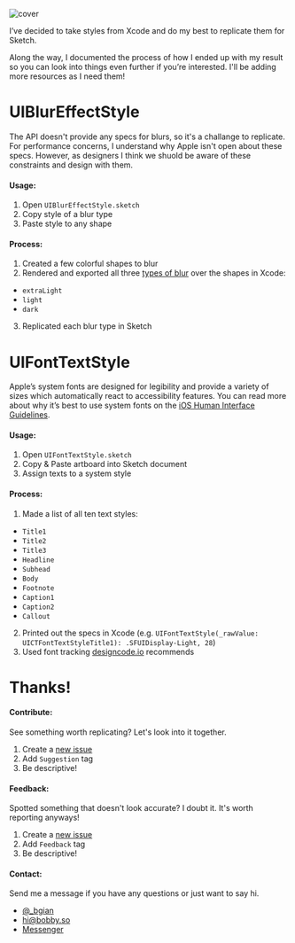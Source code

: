 ![cover](https://cloud.githubusercontent.com/assets/3231370/20637754/a268b68a-b35e-11e6-9083-48e756e88a0b.png)

I’ve decided to take styles from Xcode and do my best to replicate them for Sketch.

Along the way, I documented the process of how I ended up with my result so you can look into things even further if you’re interested. I'll be adding more resources as I need them!

# UIBlurEffectStyle
The API doesn't provide any specs for blurs, so it's a challange to replicate. For performance concerns, I understand why Apple isn't open about these specs. However, as designers I think we shuold be aware of these constraints and design with them.

#### Usage:

1. Open `UIBlurEffectStyle.sketch`
2. Copy style of a blur type
3. Paste style to any shape

#### Process:

1. Created a few colorful shapes to blur
2. Rendered and exported all three [types of blur](https://developer.apple.com/reference/uikit/uiblureffectstyle) over the shapes in Xcode:
  - `extraLight`
  - `light`
  - `dark`
3. Replicated each blur type in Sketch

# UIFontTextStyle
Apple’s system fonts are designed for legibility and provide a variety of sizes which automatically react to accessibility features. You can read more about why it’s best to use system fonts on the [iOS Human Interface Guidelines](https://developer.apple.com/ios/human-interface-guidelines/visual-design/typography/).

#### Usage:

1. Open `UIFontTextStyle.sketch`
2. Copy & Paste artboard into Sketch document
3. Assign texts to a system style

#### Process:

1. Made a list of all ten text styles:
  - `Title1`
  - `Title2`
  - `Title3`
  - `Headline`
  - `Subhead`
  - `Body`
  - `Footnote`
  - `Caption1`
  - `Caption2`
  - `Callout`
2. Printed out the specs in Xcode (e.g. `UIFontTextStyle(_rawValue: UICTFontTextStyleTitle1): .SFUIDisplay-Light, 28`)
3. Used font tracking [designcode.io](https://designcode.io/cloud/chapter1/iOS-Tracking.jpg) recommends

# Thanks!

#### Contribute:
See something worth replicating? Let's look into it together.

1. Create a <a href="https://github.com/bgian/Sketch-iOS-Library/issues/new">new issue<a/>
2. Add `Suggestion` tag
3. Be descriptive!

#### Feedback:
Spotted something that doesn't look accurate? I doubt it. It's worth reporting anyways!

1. Create a <a href="https://github.com/bgian/Sketch-iOS-Library/issues/new">new issue<a/>
2. Add `Feedback` tag
3. Be descriptive!

#### Contact:
Send me a message if you have any questions or just want to say hi.

- <a href="https://twitter.com/_bgian">@_bgian</a>
- <a href="mailto:hi@bobby.so">hi@bobby.so</a>
- <a href="http://m.me/bobbygiangeruso">Messenger</a>
